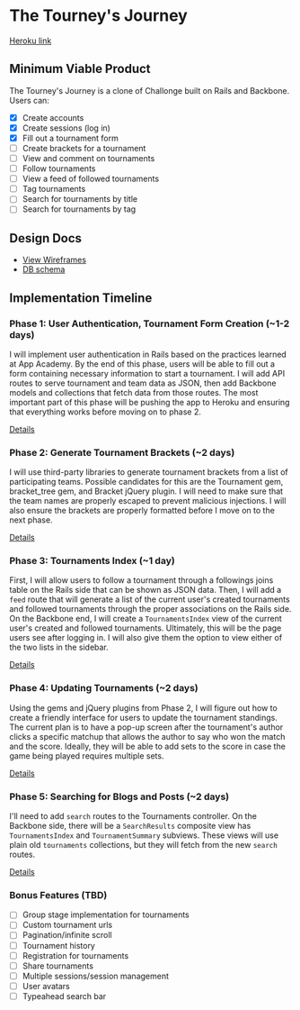 # The Tourney's Journey

[Heroku link][heroku]

[heroku]: https://the-tourneys-journey.herokuapp.com/

## Minimum Viable Product
The Tourney's Journey is a clone of Challonge built on Rails and Backbone. Users can:

<!-- This is a Markdown checklist. Use it to keep track of your progress! -->

- [x] Create accounts
- [x] Create sessions (log in)
- [x] Fill out a tournament form
- [ ] Create brackets for a tournament
- [ ] View and comment on tournaments
- [ ] Follow tournaments
- [ ] View a feed of followed tournaments
- [ ] Tag tournaments
- [ ] Search for tournaments by title
- [ ] Search for tournaments by tag

## Design Docs
* [View Wireframes][views]
* [DB schema][schema]

[views]: ./docs/views.md
[schema]: ./docs/schema.md

## Implementation Timeline

### Phase 1: User Authentication, Tournament Form Creation (~1-2 days)
I will implement user authentication in Rails based on the practices learned at
App Academy. By the end of this phase, users will be able to fill out a form
containing necessary information to start a tournament. I will add API routes
to serve tournament and team data as JSON, then add Backbone models and
collections that fetch data from those routes. The most important part of this
phase will be pushing the app to Heroku and ensuring that everything works
before moving on to phase 2.

[Details][phase-one]

### Phase 2: Generate Tournament Brackets (~2 days)
I will use third-party libraries to generate tournament brackets from a list of
participating teams. Possible candidates for this are the Tournament gem,
bracket_tree gem, and Bracket jQuery plugin. I will need to make sure that the
team names are properly escaped to prevent malicious injections. I will also
ensure the brackets are properly formatted before I move on to the next phase.

[Details][phase-two]

### Phase 3: Tournaments Index (~1 day)
First, I will allow users to follow a tournament through a followings joins
table on the Rails side that can be shown as JSON data. Then, I will add a
`feed` route that will generate a list of the current user's created tournaments
and followed tournaments through the proper associations on the Rails side. On
the Backbone end, I will create a `TournamentsIndex` view of the current user's
created and followed tournaments. Ultimately, this will be the page users see
after logging in. I will also give them the option to view either of the two
lists in the sidebar.

[Details][phase-three]

### Phase 4: Updating Tournaments (~2 days)
Using the gems and jQuery plugins from Phase 2, I will figure out how to create
a friendly interface for users to update the tournament standings. The current
plan is to have a pop-up screen after the tournament's author clicks a specific
matchup that allows the author to say who won the match and the score. Ideally,
they will be able to add sets to the score in case the game being played
requires multiple sets.

[Details][phase-four]

### Phase 5: Searching for Blogs and Posts (~2 days)
I'll need to add `search` routes to the Tournaments controller. On the
Backbone side, there will be a `SearchResults` composite view has
`TournamentsIndex` and `TournamentSummary` subviews. These views will use plain
old `tournaments` collections, but they will fetch from the new `search` routes.

[Details][phase-five]

### Bonus Features (TBD)
- [ ] Group stage implementation for tournaments
- [ ] Custom tournament urls
- [ ] Pagination/infinite scroll
- [ ] Tournament history
- [ ] Registration for tournaments
- [ ] Share tournaments
- [ ] Multiple sessions/session management
- [ ] User avatars
- [ ] Typeahead search bar

[phase-one]: ./docs/phases/phase1.md
[phase-two]: ./docs/phases/phase2.md
[phase-three]: ./docs/phases/phase3.md
[phase-four]: ./docs/phases/phase4.md
[phase-five]: ./docs/phases/phase5.md
